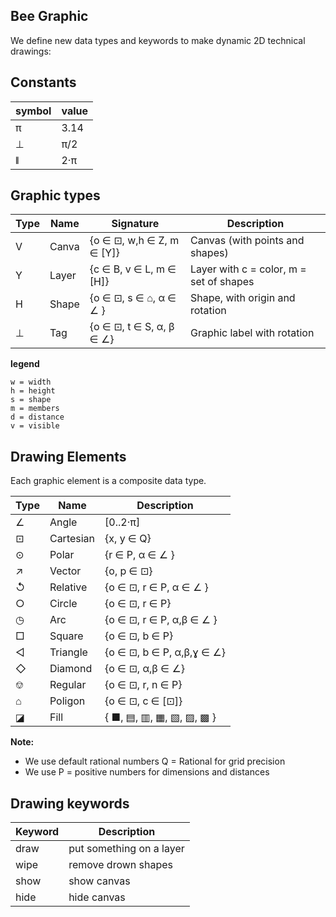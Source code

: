 ## Bee Graphic

We define new data types and keywords to make dynamic 2D technical drawings:

## Constants

 symbol | value
--------|-------------------------------------------
 π      | 3.14
 ⊥      | π/2
 ǁ      | 2·π
 
## Graphic types

Type   | Name    | Signature                    | Description
-------|---------|------------------------------|-------------------------------------------------
  V    | Canva   | {o ∈ ⊡, w,h ∈ Z, m ∈ [Y]}    | Canvas (with points and shapes)
  Y    | Layer   | {c ∈ B, v ∈ L,   m ∈ [H]}    | Layer with c = color, m = set of shapes
  H    | Shape   | {o ∈ ⊡, s ∈ ⌂, α ∈ ∠ }       | Shape, with origin and rotation
  ⊥    | Tag     | {o ∈ ⊡, t ∈ S, α, β ∈ ∠}     | Graphic label with rotation

**legend**
```
w = width
h = height
s = shape
m = members
d = distance
v = visible 
```

## Drawing Elements

Each graphic element is a composite data type.

 Type  | Name     | Description
-------|----------|---------------------------------
  ∠    | Angle    | [0..2·π] 
  ⊡    | Cartesian| {x, y ∈ Q}
  ⊙    | Polar    | {r ∈ P, α ∈ ∠ }  
  ↗    | Vector   | {o, p ∈ ⊡}  
  ↺    | Relative | {o ∈ ⊡, r ∈ P, α ∈ ∠ }    
  ○    | Circle   | {o ∈ ⊡, r ∈ P}  
  ◷    | Arc      | {o ∈ ⊡, r ∈ P, α,β ∈ ∠ }
  □    | Square   | {o ∈ ⊡, b ∈ P}
  ◁    | Triangle | {o ∈ ⊡, b ∈ P, α,β,ɣ ∈ ∠}
  ◇    | Diamond  | {o ∈ ⊡, α,β ∈ ∠} 
  ⎊    | Regular  | {o ∈ ⊡, r, n ∈ P}
  ⌂    | Poligon  | {o ∈ ⊡, c ∈ [⊡]}
  ◪    | Fill     | { ■, ▤, ▥, ▦, ▧, ▨, ▩ } 
  
**Note:**
* We use default rational numbers Q = Rational for grid precision
* We use P = positive numbers for dimensions and distances

## Drawing keywords

Keyword  | Description
---------|-----------------------------------
draw     | put something on a layer
wipe     | remove drown shapes
show     | show canvas
hide     | hide canvas


